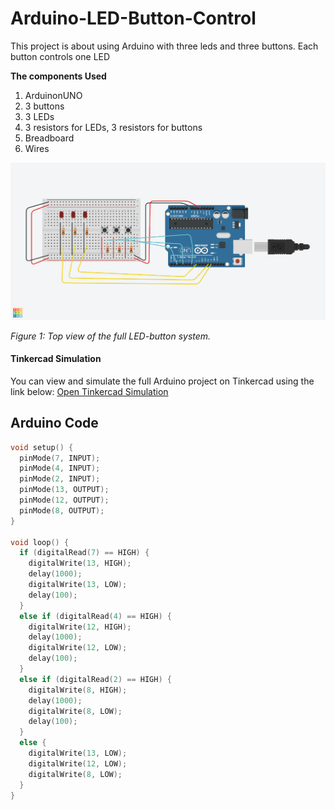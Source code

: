 # Arduino-LED-Button-Control
This project is about using Arduino with three leds and three buttons. 
Each button controls one LED 

**The components Used**
1. ArduinonUNO
2. 3 buttons
3. 3 LEDs
4. 3  resistors for LEDs, 3  resistors for buttons
5. Breadboard
6. Wires

![Demo Image](arduino_project.png)

*Figure 1: Top view of the full LED-button system.*


####  Tinkercad Simulation

You can view and simulate the full Arduino project on Tinkercad using the link below:
[Open Tinkercad Simulation](https://www.tinkercad.com/things/4nhmCCRaghk-arduinoproject)

## Arduino Code

```cpp
void setup() {
  pinMode(7, INPUT);
  pinMode(4, INPUT);
  pinMode(2, INPUT);
  pinMode(13, OUTPUT);
  pinMode(12, OUTPUT);
  pinMode(8, OUTPUT);
}

void loop() {
  if (digitalRead(7) == HIGH) {
    digitalWrite(13, HIGH);
    delay(1000);
    digitalWrite(13, LOW);
    delay(100);
  } 
  else if (digitalRead(4) == HIGH) {
    digitalWrite(12, HIGH);
    delay(1000);
    digitalWrite(12, LOW);
    delay(100);
  } 
  else if (digitalRead(2) == HIGH) {
    digitalWrite(8, HIGH);
    delay(1000);
    digitalWrite(8, LOW);
    delay(100);
  } 
  else {
    digitalWrite(13, LOW);
    digitalWrite(12, LOW);
    digitalWrite(8, LOW);
  }
}
